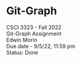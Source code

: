 # Git-Graph
CSCI 3323 - Fall 2022<br/>
Git-Graph Assignment<br/>
Edwin Morin<br/>
Due date - 9/5/22, 11:59 pm<br/>
Status: Done